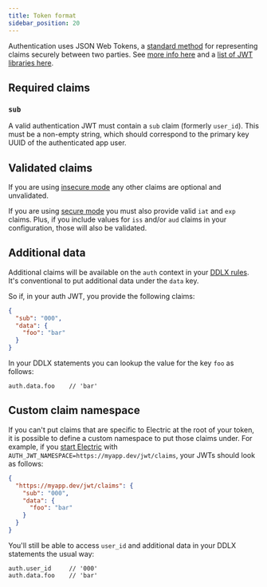 ```yaml
---
title: Token format
sidebar_position: 20
---
```


Authentication uses JSON Web Tokens, a [standard method](https://tools.ietf.org/html/rfc7519) for representing claims securely between two parties. See [more info here](https://jwt.io/introduction) and a [list of JWT libraries here](https://github.com/iamchathu/awesome-jwt#libraries).

## Required claims

### `sub`

A valid authentication JWT must contain a `sub` claim (formerly `user_id`). This must be a non-empty string, which should correspond to the primary key UUID of the authenticated app user.

## Validated claims

If you are using [insecure mode](./insecure.md) any other claims are optional and unvalidated.

If you are using [secure mode](./secure.md) you must also provide valid `iat` and `exp` claims. Plus, if you include values for `iss` and/or `aud` claims in your configuration, those will also be validated.

## Additional data

Additional claims will be available on the `auth` context in your [DDLX rules](../../api/ddlx.md). It's conventional to put additional data under the `data` key.

So if, in your auth JWT, you provide the following claims:

```json
{
  "sub": "000",
  "data": {
    "foo": "bar"
  }
}
```

In your DDLX statements you can lookup the value for the key `foo` as follows:

```tsx
auth.data.foo    // 'bar'
```

## Custom claim namespace

If you can't put claims that are specific to Electric at the root of your token, it is possible to define a custom namespace to put those claims under. For example, if you [start Electric](secure#example) with `AUTH_JWT_NAMESPACE=https://myapp.dev/jwt/claims`, your JWTs should look as follows:

```json
{
  "https://myapp.dev/jwt/claims": {
    "sub": "000",
    "data": {
      "foo": "bar"
    }
  }
}
```

You'll still be able to access `user_id` and additional data in your DDLX statements the usual way:

```tsx
auth.user_id     // '000'
auth.data.foo    // 'bar'
```
